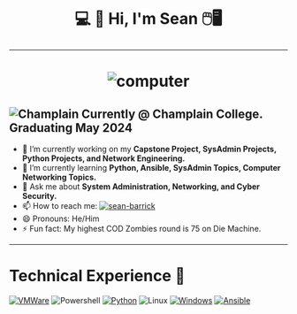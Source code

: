# <p align="center">💻 👾 Hi, I'm Sean 🖱️🖥️</p>
---
# <p align="center">![computer](https://media.giphy.com/media/v1.Y2lkPTc5MGI3NjExeHluazVxbmYwOTRhOW1wMzU0cnNtNXY2cHFnbm5iZ3d1aWQ0dHQxZCZlcD12MV9pbnRlcm5hbF9naWZfYnlfaWQmY3Q9Zw/8c9NInMpXixMjR6lTH/giphy.gif)</p>

![Champlain](https://github.com/seabar24/seabar24/assets/71162295/13d207fd-f9ea-4f8e-8c01-cdc4b95f34f3) Currently @ Champlain College. Graduating May 2024
---
- 🔭 I’m currently working on my **Capstone Project, SysAdmin Projects, Python Projects, and Network Engineering.**
- 🌱 I’m currently learning **Python, Ansible, SysAdmin Topics, Computer Networking Topics.**
- 💬 Ask me about **System Administration, Networking, and Cyber Security.**
- 📫 How to reach me: [![sean-barrick](https://github.com/seabar24/seabar24/assets/71162295/735eda6b-b49d-43ff-ac2f-8fce3a34a1c7)](https://www.linkedin.com/in/sean-barrick/)
- 😄 Pronouns: He/Him
- ⚡ Fun fact: My highest COD Zombies round is 75 on Die Machine.
---
# Technical Experience 🔧
[![VMWare](https://camo.githubusercontent.com/96dea977487bdc218613cb4c0723f893c3ed9b36ef1de5491c780a775d83f86a/68747470733a2f2f696d672e736869656c64732e696f2f62616467652f2d564d776172652d3630373037383f7374796c653d666c6174266c6f676f3d564d77617265266c6f676f436f6c6f723d7768697465)](https://www.vmware.com/)
![Powershell](https://camo.githubusercontent.com/ea7b13f9b5b299f9f7d4fa78a9d756635f7d4ef4601c1f2aed8af417a1e546e3/68747470733a2f2f696d672e736869656c64732e696f2f62616467652f2d506f7765725368656c6c2d3533393146453f7374796c653d666c6174266c6f676f3d506f7765725368656c6c266c6f676f436f6c6f723d7768697465)
[![Python](https://github.com/seabar24/seabar24/assets/71162295/ccf7156c-a0c4-408f-9eea-e1c093c86a7c)](https://www.python.org/)
![Linux](https://github.com/seabar24/seabar24/assets/71162295/8de35eab-9c4d-48b2-9358-d544f9bbe7ac)
[![Windows](https://github.com/seabar24/seabar24/assets/71162295/90229c32-59be-426c-8ccb-3690b81d9cf4)](https://www.microsoft.com/en-us/windows)
[![Ansible](https://camo.githubusercontent.com/729b43632161eef1f0488e0c79770733edb33410b7b1fae7fcaa4a46960153d4/68747470733a2f2f696d672e736869656c64732e696f2f62616467652f416e7369626c652d2532334545303030302e7376673f7374796c653d666c61742d737175617265266c6f676f3d616e7369626c65266c6f676f436f6c6f723d7768697465)](https://www.ansible.com/)
